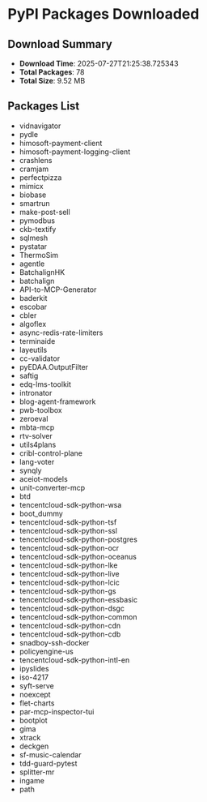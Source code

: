 # PyPI Packages Downloaded

## Download Summary
- **Download Time**: 2025-07-27T21:25:38.725343
- **Total Packages**: 78
- **Total Size**: 9.52 MB

## Packages List
- vidnavigator
- pydle
- himosoft-payment-client
- himosoft-payment-logging-client
- crashlens
- cramjam
- perfectpizza
- mimicx
- biobase
- smartrun
- make-post-sell
- pymodbus
- ckb-textify
- sqlmesh
- pystatar
- ThermoSim
- agentle
- BatchalignHK
- batchalign
- API-to-MCP-Generator
- baderkit
- escobar
- cbler
- algoflex
- async-redis-rate-limiters
- terminaide
- layeutils
- cc-validator
- pyEDAA.OutputFilter
- saftig
- edq-lms-toolkit
- intronator
- blog-agent-framework
- pwb-toolbox
- zeroeval
- mbta-mcp
- rtv-solver
- utils4plans
- cribl-control-plane
- lang-voter
- synqly
- aceiot-models
- unit-converter-mcp
- btd
- tencentcloud-sdk-python-wsa
- boot_dummy
- tencentcloud-sdk-python-tsf
- tencentcloud-sdk-python-ssl
- tencentcloud-sdk-python-postgres
- tencentcloud-sdk-python-ocr
- tencentcloud-sdk-python-oceanus
- tencentcloud-sdk-python-lke
- tencentcloud-sdk-python-live
- tencentcloud-sdk-python-lcic
- tencentcloud-sdk-python-gs
- tencentcloud-sdk-python-essbasic
- tencentcloud-sdk-python-dsgc
- tencentcloud-sdk-python-common
- tencentcloud-sdk-python-cdn
- tencentcloud-sdk-python-cdb
- snadboy-ssh-docker
- policyengine-us
- tencentcloud-sdk-python-intl-en
- ipyslides
- iso-4217
- syft-serve
- noexcept
- flet-charts
- par-mcp-inspector-tui
- bootplot
- gima
- xtrack
- deckgen
- sf-music-calendar
- tdd-guard-pytest
- splitter-mr
- ingame
- path
